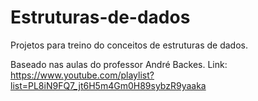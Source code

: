 # Estruturas-de-dados
Projetos para treino do conceitos de estruturas de dados.

Baseado nas aulas do professor André Backes.
Link: https://www.youtube.com/playlist?list=PL8iN9FQ7_jt6H5m4Gm0H89sybzR9yaaka
